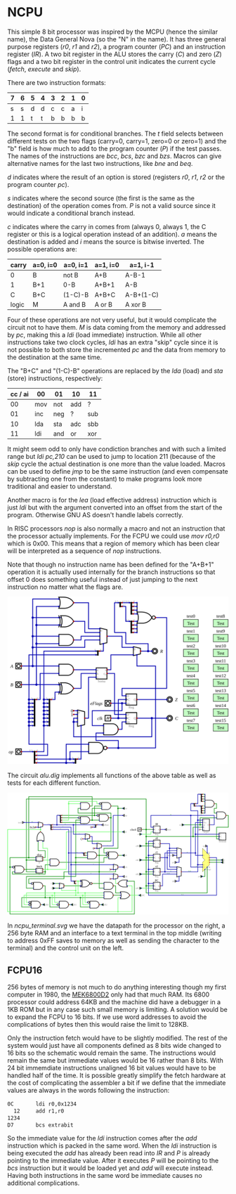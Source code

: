# NCPU

This simple 8 bit processor was inspired by the MCPU (hence the similar name),
the Data General Nova (so the "N" in the name). It has three general purpose
registers (*r0*, *r1* and *r2*), a program counter (*PC*) and an instruction
register (*IR*). A two bit register in the ALU stores the carry (*C*) and
zero (*Z*) flags and a two bit register in the control unit indicates the
current cycle (*fetch*, *execute* and *skip*).

There are two instruction formats:

| 7 | 6 | 5 | 4 | 3 | 2 | 1 | 0 |
|---|---|---|---|---|---|---|---|
| s | s | d | d | c | c | a | i |
| 1 | 1 | t | t | b | b | b | b |

The second format is for conditional branches. The *t* field selects between
different tests on the two flags (carry=0, carry=1, zero=0 or zero=1) and the
"b" field is how much to add to the program counter (*P*) if the test passes.
The names of the instructions are *bcc*, *bcs*, *bzc* and *bzs*. Macros can
give alternative names for the last two instructions, like *bne* and *beq*.

*d* indicates where the result of an option is stored (registers *r0*, *r1*,
*r2* or the program counter *pc*).

*s* indicates where the second source (the first is the same as the destination)
of the operation comes from. *P* is not a valid source since it would indicate
a conditional branch instead.

*c* indicates where the carry in comes from (always 0, always 1, the C register
or this is a logical operation instead of an addition). *a* means the destination 
is added and *i* means the source is bitwise inverted. The possible operations are:

| carry | a=0, i=0 | a=0, i=1 | a=1, i=0 | a=1, i-1 |
|-------|----------|----------|----------|----------|
| 0     | B        | not B    | A+B      | A-B-1    |
| 1     | B+1      | 0-B      | A+B+1    | A-B      |
| C     | B+C      | (1-C)-B  | A+B+C    | A-B+(1-C)|
| logic | M        | A and B  | A or  B  | A xor B  | 

Four of these operations are not very useful, but it would complicate the circuit
not to have them. *M* is data coming from the memory and addressed by *pc*, making
this a *ldi* (load immediate) instruction. While all other instructions take two
clock cycles, *ldi* has an extra "skip" cycle since it is not possible to both
store the incremented *pc* and the data from memory to the destination at the same time.

The "B+C" and "(1-C)-B" operations are replaced by the *lda* (load) and *sta* (store)
instructions, respectively:

| cc / ai | 00  | 01  | 10  | 11  |
|---------|-----|-----|-----|-----|
| 00      | mov | not | add | ?   |
| 01      | inc | neg | ?   | sub |
| 10      | lda | sta | adc | sbb |
| 11      | ldi | and | or  | xor |

It might seem odd to only have condiction branches and with such a limited range
but *ldi pc,210* can be used to jump to location 211 (because of the *skip* cycle
the actual destination is one more than the value loaded. Macros can be used to define
*jmp* to be the same instruction (and even compensate by subtracting one from the
constant) to make programs look more traditional and easier
to understand.

Another macro is for the *lea* (load effective address) instruction which is just
*ldi* but with the argument converted into an offset from the start of the
program. Otherwise GNU AS doesn't handle labels correctly.

In RISC processors *nop* is also normally a macro and not an instruction that
the processor actually implements. For the FCPU we could use *mov r0,r0* which
is 0x00. This means that a region of memory which has been clear will be
interpreted as a sequence of *nop* instructions.

Note that though no instruction name has been defined for the "A+B+1" operation
it is actually used internally for the branch instructions so that offset 0 does
something useful instead of just jumping to the next instruction no matter what
the flags are.

![ALU](alu.svg)

The circuit *alu.dig* implements all functions of the above table as well
as tests for each different function.

![NCPU system](ncpu_terminal.svg)

In *ncpu_terminal.svg* we have the datapath for the processor on the right,
a 256 byte RAM and an interface to a text terminal in the top middle
(writing to address 0xFF saves to memory as well as sending the character
to the terminal) and the control unit on the left.

## FCPU16

256 bytes of memory is not much to do anything interesting though my first
computer in 1980, the [MEK6800D2](https://en.wikipedia.org/wiki/MEK6800D2)
only had that much RAM. Its 6800 processor could address 64KB and the
machine did have a debugger in a 1KB ROM but in any case such small memory
is limiting. A solution would be to expand the FCPU to 16 bits. If we use
word addresses to avoid the complications of bytes then this would raise the
limit to 128KB.

Only the instruction fetch would have to be slightly modified. The rest of
the system would just have all components defined as 8 bits wide changed to
16 bits so the schematic would remain the same. The instructions would
remain the same but immediate values would be 16 rather than 8 bits. With
24 bit immemdiate instructions unaligned 16 bit values would have to be
handled half of the time. It is possible greatly simplify the fetch hardware
at the cost of complicating the assembler a bit if we define that the
immediate values are always in the words following the instruction:

    0C       ldi r0,0x1234
      12     add r1,r0
    1234
    D7       bcs extrabit

So the immediate value for the *ldi* instruction comes after the *add*
instruction which is packed in the same word. When the *ldi* instruction
is being executed the *add* has already been read into *IR* and *P* is
already pointing to the immediate value. After it executes *P* will be
pointing to the *bcs* instruction but it would be loaded yet and *add*
will execute instead. Having both instructions in the same word be
immediate causes no additional complications.
